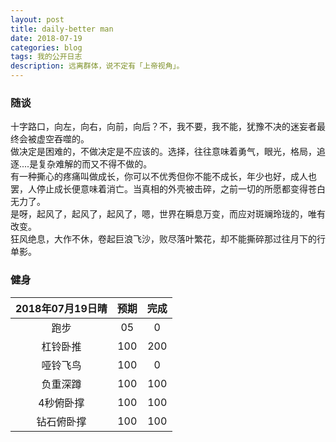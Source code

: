 ```yaml
---
layout: post
title: daily-better man
date: 2018-07-19
categories: blog
tags: 我的公开日志
description: 远离群体，说不定有「上帝视角」。
---
```


### 随谈
  十字路口，向左，向右，向前，向后？不，我不要，我不能，犹豫不决的迷妄者最终会被虚空吞噬的。  
  做决定是困难的，不做决定是不应该的。选择，往往意味着勇气，眼光，格局，追逐....是复杂难解的而又不得不做的。  
  有一种撕心的疼痛叫做成长，你可以不优秀但你不能不成长，年少也好，成人也罢，人停止成长便意味着消亡。当真相的外壳被击碎，之前一切的所愿都变得苍白无力了。  
  是呀，起风了，起风了，起风了，嗯，世界在瞬息万变，而应对斑斓玲珑的，唯有改变。  
  狂风绝息，大作不休，卷起巨浪飞沙，败尽落叶繁花，却不能撕碎那过往月下的行单影。

### 健身

|2018年07月19日晴|预期|完成|  
|:----:|:----:|:----:|  
|跑步|05|0|
|杠铃卧推|100|200|
|哑铃飞鸟|100|0|
|负重深蹲|100|100|
|4秒俯卧撑|100|100|
|钻石俯卧撑|100|100|
